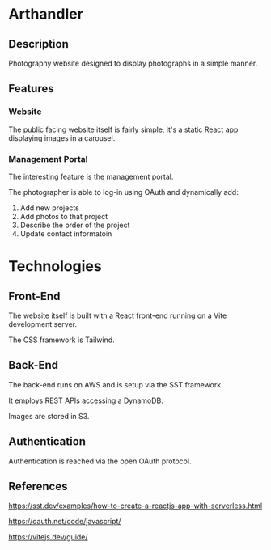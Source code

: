 # Arthandler
## Description
Photography website designed to display photographs in a simple manner.
## Features
### Website
The public facing website itself is fairly simple, it's a static React app displaying images in a carousel.
### Management Portal
The interesting feature is the management portal.

The photographer is able to log-in using OAuth and dynamically add:
1. Add new projects
2. Add photos to that project
3. Describe the order of the project
4. Update contact informatoin
# Technologies
## Front-End

The website itself is built with a React front-end running on a Vite development server. 

The CSS framework is Tailwind.
## Back-End
The back-end runs on AWS and is setup via the SST framework.

It employs REST APIs accessing a DynamoDB.

Images are stored in S3.
## Authentication
Authentication is reached via the open OAuth protocol.



## References
https://sst.dev/examples/how-to-create-a-reactjs-app-with-serverless.html

https://oauth.net/code/javascript/

https://vitejs.dev/guide/
